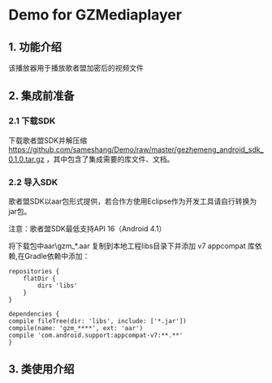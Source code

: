 # Demo for GZMediaplayer

## 1. 功能介绍
该播放器用于播放歌者盟加密后的视频文件
## 2. 集成前准备
### 2.1 下载SDK
下载歌者盟SDK并解压缩 <https://github.com/sameshang/Demo/raw/master/gezhemeng_android_sdk_0.1.0.tar.gz> ，其中包含了集成需要的库文件、文档。
### 2.2 导入SDK
歌者盟SDK以aar包形式提供，若合作方使用Eclipse作为开发工具请自行转换为jar包。

注意：歌者盟SDK最低支持API 16（Android 4.1）

将下载包中aar\gzm_*.aar 复制到本地工程libs目录下并添加 v7 appcompat 库依赖,在Gradle依赖中添加：

    repositories {
        flatDir {
            dirs 'libs'
        }
    }
    
    dependencies {
    compile fileTree(dir: 'libs', include: ['*.jar'])
    compile(name: 'gzm_****', ext: 'aar')
    compile 'com.android.support:appcompat-v7:**.**'
    }

## 3. 类使用介绍


    


